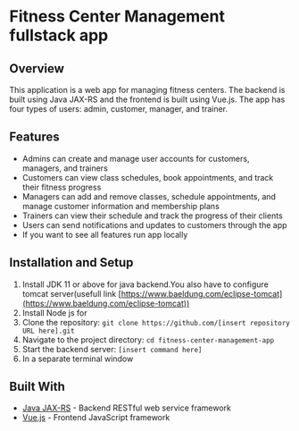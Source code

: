 # Fitness Center Management fullstack app

## Overview

This application is a web app for managing fitness centers. The backend is built using Java JAX-RS and the frontend is built using Vue.js. The app has four types of users: admin, customer, manager, and trainer.

## Features

- Admins can create and manage user accounts for customers, managers, and trainers
- Customers can view class schedules, book appointments, and track their fitness progress
- Managers can add and remove classes, schedule appointments, and manage customer information and membership plans
- Trainers can view their schedule and track the progress of their clients
- Users can send notifications and updates to customers through the app
- If you want to see all features run app locally

## Installation and Setup

1. Install JDK 11 or above for java backend.You also have to configure tomcat server(usefull link [https://www.baeldung.com/eclipse-tomcat](https://www.baeldung.com/eclipse-tomcat))
2. Install Node js for 
2. Clone the repository: `git clone https://github.com/[insert repository URL here].git`
3. Navigate to the project directory: `cd fitness-center-management-app`
4. Start the backend server: `[insert command here]`
5. In a separate terminal window

## Built With

- [Java JAX-RS](https://jax-rs.java.net/) - Backend RESTful web service framework
- [Vue.js](https://vuejs.org/) - Frontend JavaScript framework

